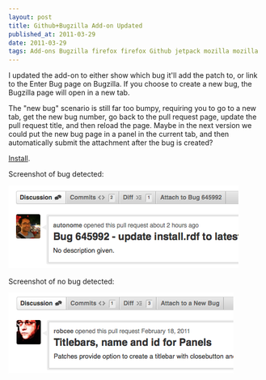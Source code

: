 ```yaml
---
layout: post
title: Github+Bugzilla Add-on Updated
published_at: 2011-03-29
date: 2011-03-29
tags: Add-ons Bugzilla firefox firefox Github jetpack mozilla mozilla
---
```


I updated the add-on to either show which bug it'll add the patch to, or link to the Enter Bug page on Bugzilla. If you choose to create a new bug, the Bugzilla page will open in a new tab.

The "new bug" scenario is still far too bumpy, requiring you to go to a new tab, get the new bug number, go back to the pull request page, update the pull request title, and then reload the page. Maybe in the next version we could put the new bug page in a panel in the current tab, and then automatically submit the attachment after the bug is created?

[Install](http://j.mp/dYtZbs).

Screenshot of bug detected:

![](dPzAy.png "bug detected")

Screenshot of no bug detected:

![](COQno.png "no bug detected")